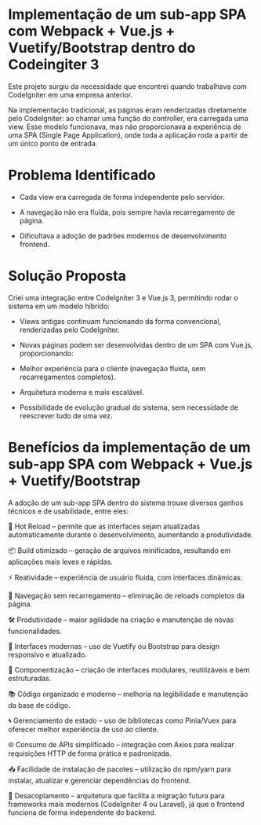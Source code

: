 # Implementação de um sub-app SPA com Webpack + Vue.js + Vuetify/Bootstrap dentro do Codeingiter 3

Este projeto surgiu da necessidade que encontrei quando trabalhava com CodeIgniter em uma empresa anterior.

Na implementação tradicional, as páginas eram renderizadas diretamente pelo CodeIgniter: ao chamar uma função do controller, era carregada uma view. Esse modelo funcionava, mas não proporcionava a experiência de uma SPA (Single Page Application), onde toda a aplicação roda a partir de um único ponto de entrada.

# Problema Identificado

- Cada view era carregada de forma independente pelo servidor.

- A navegação não era fluida, pois sempre havia recarregamento de página.

- Dificultava a adoção de padrões modernos de desenvolvimento frontend.

# Solução Proposta

Criei uma integração entre CodeIgniter 3 e Vue.js 3, permitindo rodar o sistema em um modelo híbrido:

- Views antigas continuam funcionando da forma convencional, renderizadas pelo CodeIgniter.

- Novas páginas podem ser desenvolvidas dentro de um SPA com Vue.js, proporcionando:

- Melhor experiência para o cliente (navegação fluida, sem recarregamentos completos).

- Arquitetura moderna e mais escalável.

- Possibilidade de evolução gradual do sistema, sem necessidade de reescrever tudo de uma vez.

# Benefícios da implementação de um sub-app SPA com Webpack + Vue.js + Vuetify/Bootstrap

A adoção de um sub-app SPA dentro do sistema trouxe diversos ganhos técnicos e de usabilidade, entre eles:

🚀 Hot Reload – permite que as interfaces sejam atualizadas automaticamente durante o desenvolvimento, aumentando a produtividade.

📦 Build otimizado – geração de arquivos minificados, resultando em aplicações mais leves e rápidas.

⚡ Reatividade – experiência de usuário fluida, com interfaces dinâmicas.

🔄 Navegação sem recarregamento – eliminação de reloads completos da página.

🛠️ Produtividade – maior agilidade na criação e manutenção de novas funcionalidades.

🎨 Interfaces modernas – uso de Vuetify ou Bootstrap para design responsivo e atualizado.

🧩 Componentização – criação de interfaces modulares, reutilizáveis e bem estruturadas.

📚 Código organizado e moderno – melhoria na legibilidade e manutenção da base de código.

🌀 Gerenciamento de estado – uso de bibliotecas como Pinia/Vuex para oferecer melhor experiência de uso ao cliente.

🌐 Consumo de APIs simplificado – integração com Axios para realizar requisições HTTP de forma prática e padronizada.

📥 Facilidade de instalação de pacotes – utilização do npm/yarn para instalar, atualizar e gerenciar dependências do frontend.

🔗 Desacoplamento – arquitetura que facilita a migração futura para frameworks mais modernos (CodeIgniter 4 ou Laravel), já que o frontend funciona de forma independente do backend.
